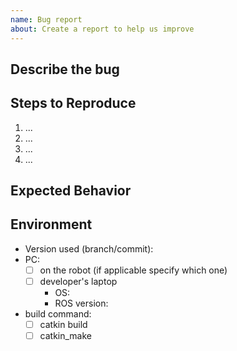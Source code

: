 ```yaml
---
name: Bug report
about: Create a report to help us improve
---
```


<!--- Provide a general summary of the issue in the Title above -->

## Describe the bug
<!--- Provide a more detailed introduction to the issue itself, and why you consider it to be a bug -->

## Steps to Reproduce
<!--- Provide a link to a live example, or describe the set of steps to reproduce this bug. -->
1. ...
2. ...
3. ...
4. ...

## Expected Behavior
<!--- Tell us what should happen -->

## Environment
<!--- What were you using when you encountered this bug? -->

* Version used (branch/commit):
* PC:
    - [ ] on the robot (if applicable specify which one)
    - [ ] developer's laptop
        * OS:
        * ROS version:
* build command:
    * [ ] catkin build
    * [ ] catkin_make
